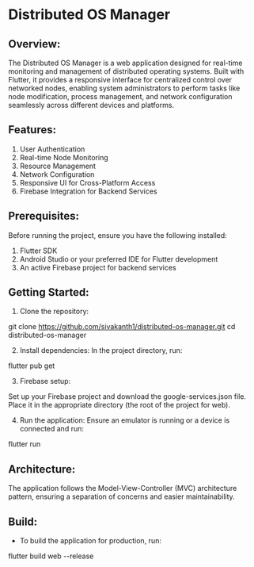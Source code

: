 # Distributed OS Manager

## Overview:

The Distributed OS Manager is a web application designed for real-time monitoring and management of distributed operating systems. Built with Flutter, it provides a responsive interface for centralized control over networked nodes, enabling system administrators to perform tasks like node modification, process management, and network configuration seamlessly across different devices and platforms.

## Features:

1. User Authentication
2. Real-time Node Monitoring
3. Resource Management
4. Network Configuration
5. Responsive UI for Cross-Platform Access
6. Firebase Integration for Backend Services

## Prerequisites:

Before running the project, ensure you have the following installed:

1. Flutter SDK
2. Android Studio or your preferred IDE for Flutter development
3. An active Firebase project for backend services

## Getting Started:

1. Clone the repository:

git clone https://github.com/sivakanth1/distributed-os-manager.git
cd distributed-os-manager

2. Install dependencies:
In the project directory, run:

flutter pub get

3. Firebase setup:

Set up your Firebase project and download the google-services.json file. Place it in the appropriate directory (the root of the project for web).

4. Run the application:
Ensure an emulator is running or a device is connected and run:

flutter run

## Architecture:
The application follows the Model-View-Controller (MVC) architecture pattern, ensuring a separation of concerns and easier maintainability.

## Build:

- To build the application for production, run:

flutter build web --release
